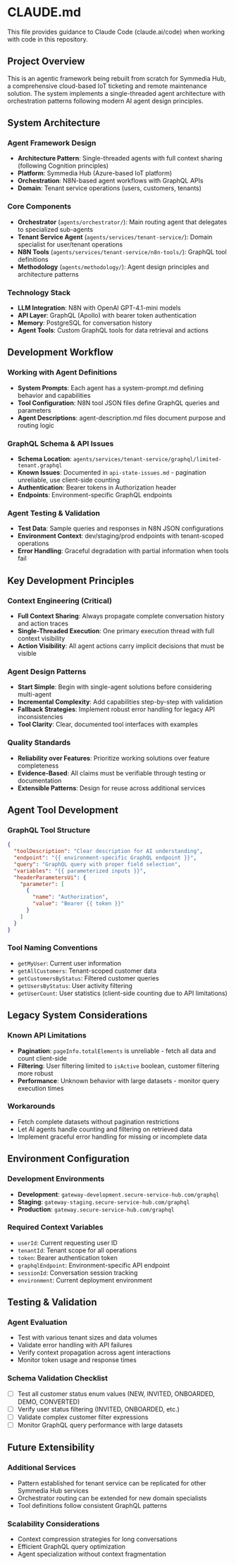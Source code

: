 # CLAUDE.md

This file provides guidance to Claude Code (claude.ai/code) when working with code in this repository.

## Project Overview

This is an agentic framework being rebuilt from scratch for Symmedia Hub, a comprehensive cloud-based IoT ticketing and remote maintenance solution. The system implements a single-threaded agent architecture with orchestration patterns following modern AI agent design principles.

## System Architecture

### Agent Framework Design
- **Architecture Pattern**: Single-threaded agents with full context sharing (following Cognition principles)
- **Platform**: Symmedia Hub (Azure-based IoT platform)
- **Orchestration**: N8N-based agent workflows with GraphQL APIs
- **Domain**: Tenant service operations (users, customers, tenants)

### Core Components
- **Orchestrator** (`agents/orchestrator/`): Main routing agent that delegates to specialized sub-agents
- **Tenant Service Agent** (`agents/services/tenant-service/`): Domain specialist for user/tenant operations
- **N8N Tools** (`agents/services/tenant-service/n8n-tools/`): GraphQL tool definitions
- **Methodology** (`agents/methodology/`): Agent design principles and architecture patterns

### Technology Stack
- **LLM Integration**: N8N with OpenAI GPT-4.1-mini models
- **API Layer**: GraphQL (Apollo) with bearer token authentication
- **Memory**: PostgreSQL for conversation history
- **Agent Tools**: Custom GraphQL tools for data retrieval and actions

## Development Workflow

### Working with Agent Definitions
- **System Prompts**: Each agent has a system-prompt.md defining behavior and capabilities
- **Tool Configuration**: N8N tool JSON files define GraphQL queries and parameters
- **Agent Descriptions**: agent-description.md files document purpose and routing logic

### GraphQL Schema & API Issues
- **Schema Location**: `agents/services/tenant-service/graphql/limited-tenant.graphql`
- **Known Issues**: Documented in `api-state-issues.md` - pagination unreliable, use client-side counting
- **Authentication**: Bearer tokens in Authorization header
- **Endpoints**: Environment-specific GraphQL endpoints

### Agent Testing & Validation
- **Test Data**: Sample queries and responses in N8N JSON configurations
- **Environment Context**: dev/staging/prod endpoints with tenant-scoped operations
- **Error Handling**: Graceful degradation with partial information when tools fail

## Key Development Principles

### Context Engineering (Critical)
- **Full Context Sharing**: Always propagate complete conversation history and action traces
- **Single-Threaded Execution**: One primary execution thread with full context visibility
- **Action Visibility**: All agent actions carry implicit decisions that must be visible

### Agent Design Patterns
- **Start Simple**: Begin with single-agent solutions before considering multi-agent
- **Incremental Complexity**: Add capabilities step-by-step with validation
- **Fallback Strategies**: Implement robust error handling for legacy API inconsistencies
- **Tool Clarity**: Clear, documented tool interfaces with examples

### Quality Standards
- **Reliability over Features**: Prioritize working solutions over feature completeness
- **Evidence-Based**: All claims must be verifiable through testing or documentation
- **Extensible Patterns**: Design for reuse across additional services

## Agent Tool Development

### GraphQL Tool Structure
```json
{
  "toolDescription": "Clear description for AI understanding",
  "endpoint": "{{ environment-specific GraphQL endpoint }}",
  "query": "GraphQL query with proper field selection",
  "variables": "{{ parameterized inputs }}",
  "headerParametersUi": {
    "parameter": [
      {
        "name": "Authorization",
        "value": "Bearer {{ token }}"
      }
    ]
  }
}
```

### Tool Naming Conventions
- `getMyUser`: Current user information
- `getAllCustomers`: Tenant-scoped customer data
- `getCustomersByStatus`: Filtered customer queries
- `getUsersByStatus`: User activity filtering
- `getUserCount`: User statistics (client-side counting due to API limitations)

## Legacy System Considerations

### Known API Limitations
- **Pagination**: `pageInfo.totalElements` is unreliable - fetch all data and count client-side
- **Filtering**: User filtering limited to `isActive` boolean, customer filtering more robust
- **Performance**: Unknown behavior with large datasets - monitor query execution times

### Workarounds
- Fetch complete datasets without pagination restrictions
- Let AI agents handle counting and filtering on retrieved data
- Implement graceful error handling for missing or incomplete data

## Environment Configuration

### Development Environments
- **Development**: `gateway-development.secure-service-hub.com/graphql`
- **Staging**: `gateway-staging.secure-service-hub.com/graphql` 
- **Production**: `gateway.secure-service-hub.com/graphql`

### Required Context Variables
- `userId`: Current requesting user ID
- `tenantId`: Tenant scope for all operations
- `token`: Bearer authentication token
- `graphqlEndpoint`: Environment-specific API endpoint
- `sessionId`: Conversation session tracking
- `environment`: Current deployment environment

## Testing & Validation

### Agent Evaluation
- Test with various tenant sizes and data volumes
- Validate error handling with API failures
- Verify context propagation across agent interactions
- Monitor token usage and response times

### Schema Validation Checklist
- [ ] Test all customer status enum values (NEW, INVITED, ONBOARDED, DEMO, CONVERTED)
- [ ] Verify user status filtering (INVITED, ONBOARDED, etc.)
- [ ] Validate complex customer filter expressions
- [ ] Monitor GraphQL query performance with large datasets

## Future Extensibility

### Additional Services
- Pattern established for tenant service can be replicated for other Symmedia Hub services
- Orchestrator routing can be extended for new domain specialists
- Tool definitions follow consistent GraphQL patterns

### Scalability Considerations
- Context compression strategies for long conversations
- Efficient GraphQL query optimization
- Agent specialization without context fragmentation